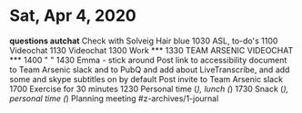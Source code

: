 # Sat, Apr 4, 2020


****questions autchat****
Check with Solveig
Hair blue
1030 ASL, to-do's
1100 Videochat
1130 Videochat
1300 Work
*** 1330 TEAM ARSENIC VIDEOCHAT ***
	1400 " "
	1430 Emma - stick around
Post link to accessibility document to Team Arsenic slack
and to PubQ
and add about LiveTranscribe, and add some 
and skype subtitles on by default
Post invite to Team Arsenic slack
1700 Exercise for 30 minutes
1230 Personal time (*), lunch (*)
1730 Snack (*), personal time (*)
Planning meeting
#z-archives/1-journal